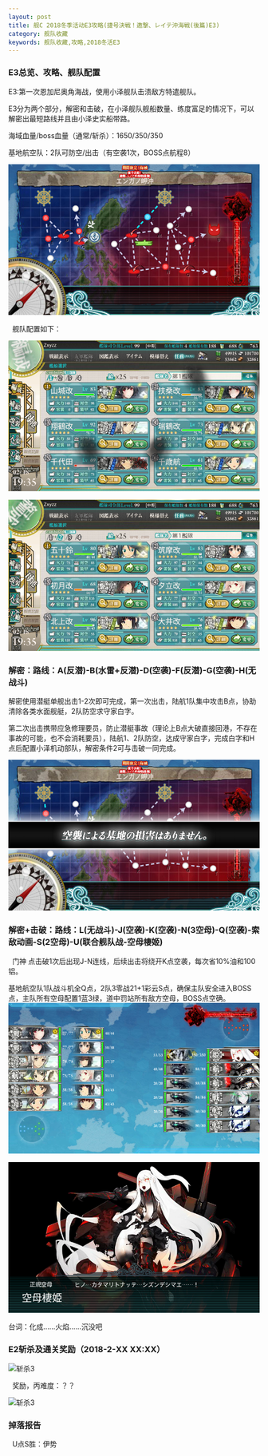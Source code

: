 ```yaml
---
layout: post
title: 舰C 2018冬季活动E3攻略(捷号決戦！邀撃、レイテ沖海戦(後篇)E3)
category: 舰队收藏
keywords: 舰队收藏,攻略,2018冬活E3
---
```

### E3总览、攻略、舰队配置

E3:第一次恩加尼奥角海战，使用小泽舰队击溃敌方特遣舰队。

E3分为两个部分，解密和击破，在小泽舰队舰船数量、练度富足的情况下，可以解密出最短路线并且由小泽史实船带路。
   
海域血量/boss血量（通常/斩杀）：1650/350/350

基地航空队：2队可防空/出击（有空袭1次，BOSS点航程8）

![海图](https://raw.githubusercontent.com/XSG-Windy/XSG-Windy.github.io/master/_posts/picdata-no%20artical/kancolle-2018winter3001.png)

 
舰队配置如下：

![舰队配置](https://raw.githubusercontent.com/XSG-Windy/XSG-Windy.github.io/master/_posts/picdata-no%20artical/kancolle-2018winter3002.png)

![舰队配置](https://raw.githubusercontent.com/XSG-Windy/XSG-Windy.github.io/master/_posts/picdata-no%20artical/kancolle-2018winter3003.png)


### 解密：路线：A(反潜)-B(水雷+反潜)-D(空袭)-F(反潜)-G(空袭)-H(无战斗)

解密使用潜艇单舰出击1-2次即可完成，第一次出击，陆航1队集中攻击B点，协助清除各类水面舰艇，2队防空求守家白字。

第二次出击携带应急修理要员，防止潜艇事故（理论上B点大破直接回港，不存在事故的可能，也不会消耗要员），陆航1、2队防空，达成守家白字，完成白字和H点后配置小泽机动部队，解密条件2可与击破一同完成。

![白字](https://raw.githubusercontent.com/XSG-Windy/XSG-Windy.github.io/master/_posts/picdata-no%20artical/kancolle-2018winter3004.png)

### 解密+击破：路线：L(无战斗)-J(空袭)-K(空袭)-N(3空母)-Q(空袭)-索敌动画-S(2空母)-U(联合舰队战-空母棲姬)
 
门神 点击破1次后出现J-N连线，后续出击将绕开K点空袭，每次省10%油和100铝。

基地航空队1队战斗机全Q点，2队3零战21+1彩云S点，确保主队安全进入BOSS点，主队所有空母配置1蓝3绿，道中罚站所有敌方空母，BOSS点空确。
 
![U配置](https://raw.githubusercontent.com/XSG-Windy/XSG-Windy.github.io/master/_posts/picdata-no%20artical/kancolle-2018winter3006.png)

![台词](https://raw.githubusercontent.com/XSG-Windy/XSG-Windy.github.io/master/_posts/picdata-no%20artical/kancolle-2018winter3005.png)


台词：化成……火焰……沉没吧

### E2斩杀及通关奖励（2018-2-XX XX:XX）

![斩杀3](https://raw.githubusercontent.com/XSG-Windy/XSG-Windy.github.io/master/_posts/picdata-no%20artical/kancolle-2018winter205.png)

 
奖励，丙难度：？？

![斩杀3](https://raw.githubusercontent.com/XSG-Windy/XSG-Windy.github.io/master/_posts/picdata-no%20artical/kancolle-2018winter206.png)



### 掉落报告
 
U点S胜：伊势
 


